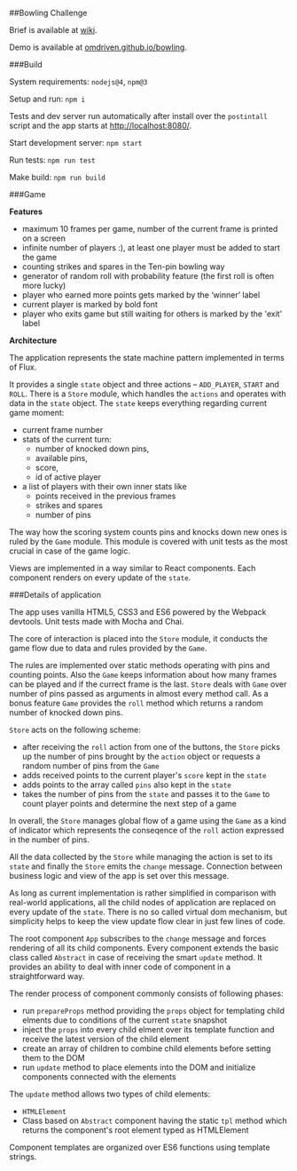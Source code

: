 
##Bowling Challenge

Brief is available at [wiki](https://github.com/omdriven/bowling/wiki/Brief).

Demo is available at [omdriven.github.io/bowling](http://omdriven.github.io/bowling/). 

###Build

System requirements: `nodejs@4`, `npm@3`

Setup and run: `npm i`

Tests and dev server run automatically after install over the `postintall` script and the app starts at [http://localhost:8080/](http://localhost:8080/).

Start development server: `npm start`

Run tests: `npm run test`

Make build: `npm run build`

###Game 

__Features__

- maximum 10 frames per game, number of the current frame is printed on a screen
- infinite number of players :), at least one player must be added to start the game
- counting strikes and spares in the Ten-pin bowling way
- generator of random roll with probability feature (the first roll is often more lucky)
- player who earned more points gets marked by the ‘winner’ label
- current player is marked by bold font
- player who exits game but still waiting for others is marked by the 'exit' label

__Architecture__

The application represents the state machine pattern implemented in terms of Flux.

It provides a single `state` object and three actions – `ADD_PLAYER`, `START` and `ROLL`. There is  a `Store` module, which handles the `actions` and operates with data in the `state` object. The `state` keeps everything regarding current game moment:

- current frame number
- stats of the current turn: 
	- number of knocked down pins,
	- available pins, 
	- score, 
	- id of active player
- a list of players with their own inner stats like
	- points received in the previous frames
	- strikes and spares
	- number of pins

The way how the scoring system counts pins and knocks down new ones is ruled by the `Game` module. This module is covered with unit tests as the most crucial in case of the game logic.

Views are implemented in a way similar to React components. Each component renders on every update of the `state`.

###Details of application

The app uses vanilla HTML5, CSS3 and ES6 powered by the Webpack devtools. Unit tests made with Mocha and Chai.

The core of interaction is placed into the `Store` module, it conducts the game flow due to data and rules provided by the `Game`. 

The rules are implemented over static methods operating with pins and counting points. Also the `Game` keeps information about how many frames can be played and if the currect frame is the last. `Store` deals with `Game` over number of pins passed as arguments in almost every method call. As a bonus feature `Game` provides the `roll` method which returns a random number of knocked down pins.

`Store` acts on the following scheme:

- after receiving the `roll` action from one of the buttons, the `Store` picks up the number of pins brought by the `action` object or requests a random number of pins from the `Game`
- adds received points to the current player's `score` kept in the `state`
- adds points to the array called `pins` also kept in the `state`
- takes the number of pins from the `state` and passes it to the `Game` to count player points and determine the next step of a game

In overall, the `Store` manages global flow of a game using the `Game` as a kind of indicator which represents the conseqence of the `roll` action expressed in the number of pins.

All the data collected by the `Store` while managing the action is set to its `state` and finally the `Store` emits the `change` message. Connection between business logic and view of the app is set over this message.

As long as current implementation is rather simplified in comparison with real-world applications, all the child nodes of application are replaced on every update of the `state`. There is no so called virtual dom mechanism, but simplicity helps to keep the view update flow clear in just few lines of code. 

The root component `App` subscribes to the `change` message and forces rendering of all its child components. Every component extends the basic class called `Abstract` in case of receiving the smart `update` method. It provides an ability to deal with inner code of component in a straightforward way.

The render process of component commonly consists of following phases:

- run `prepareProps` method providing the `props` object for templating child elments due to conditions of the current `state` snapshot
- inject the `props` into every child elment over its template function and receive the latest version of the child element
- create an array of children to combine child elements before setting them to the DOM
- run `update` method to place elements into the DOM and initialize components connected with the elements

The `update` method allows two types of child elements:
	
- `HTMLElement`
- Class based on `Abstract` component having the static `tpl` method which returns the component's root element typed as HTMLElement

Component templates are organized over ES6 functions using template strings. 
